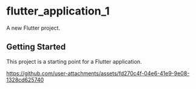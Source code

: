 # flutter_application_1

A new Flutter project.

## Getting Started

This project is a starting point for a Flutter application.






https://github.com/user-attachments/assets/fd270c4f-04e6-41e9-9e08-1328cd625740

